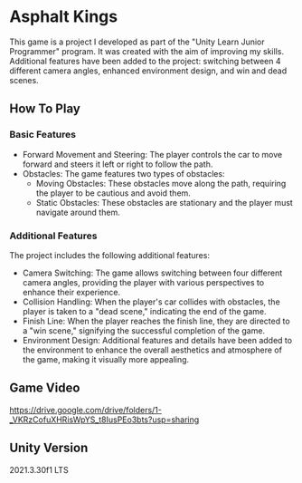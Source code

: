 # **Asphalt Kings**
This game is a project I developed as part of the "Unity Learn Junior Programmer" program. It was created with the aim of improving my skills.
Additional features have been added to the project: switching between 4 different camera angles, enhanced environment design, and win and dead scenes.

## **How To Play**
### **Basic Features**
* Forward Movement and Steering: The player controls the car to move forward and steers it left or right to follow the path.
* Obstacles: The game features two types of obstacles:
  * Moving Obstacles: These obstacles move along the path, requiring the player to be cautious and avoid them.
  * Static Obstacles: These obstacles are stationary and the player must navigate around them.

### **Additional Features**
The project includes the following additional features:
* Camera Switching: The game allows switching between four different camera angles, providing the player with various perspectives to enhance their experience.
* Collision Handling: When the player's car collides with obstacles, the player is taken to a "dead scene," indicating the end of the game.
* Finish Line: When the player reaches the finish line, they are directed to a "win scene," signifying the successful completion of the game.
* Environment Design: Additional features and details have been added to the environment to enhance the overall aesthetics and atmosphere of the game, making it visually more appealing.

## **Game Video**
https://drive.google.com/drive/folders/1-_VKRzCofuXHRisWpYS_t8IusPEo3bts?usp=sharing

## **Unity Version**
2021.3.30f1 LTS
